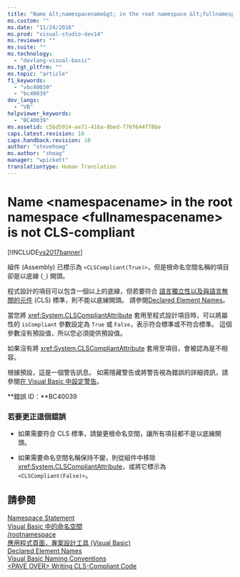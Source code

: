 ```yaml
---
title: "Name &lt;namespacename&gt; in the root namespace &lt;fullnamespacename&gt; is not CLS-compliant | Microsoft Docs"
ms.custom: ""
ms.date: "11/24/2016"
ms.prod: "visual-studio-dev14"
ms.reviewer: ""
ms.suite: ""
ms.technology: 
  - "devlang-visual-basic"
ms.tgt_pltfrm: ""
ms.topic: "article"
f1_keywords: 
  - "vbc40039"
  - "bc40039"
dev_langs: 
  - "VB"
helpviewer_keywords: 
  - "BC40039"
ms.assetid: c5bd5914-ae71-416a-8bed-f76f644f78be
caps.latest.revision: 10
caps.handback.revision: 10
author: "stevehoag"
ms.author: "shoag"
manager: "wpickett"
translationtype: Human Translation
---
```

# Name &lt;namespacename&gt; in the root namespace &lt;fullnamespacename&gt; is not CLS-compliant
[!INCLUDE[vs2017banner](../../../csharp/includes/vs2017banner.md)]

組件 \(Assembly\) 已標示為 `<CLSCompliant(True)>`，但是根命名空間名稱的項目卻是以底線 \(`_`\) 開頭。  
  
 程式設計的項目可以包含一個以上的底線，但若要符合 [語言獨立性以及與語言無關的元件](../Topic/Language%20Independence%20and%20Language-Independent%20Components.md) \(CLS\) 標準，則不能以底線開頭。  請參閱[Declared Element Names](../../../visual-basic/programming-guide/language-features/declared-elements/declared-element-names.md)。  
  
 當您將 <xref:System.CLSCompliantAttribute> 套用至程式設計項目時，可以將屬性的 `isCompliant` 參數設定為 `True` 或 `False`，表示符合標準或不符合標準。  這個參數沒有預設值，所以您必須提供預設值。  
  
 如果沒有將 <xref:System.CLSCompliantAttribute> 套用至項目，會被認為是不相容。  
  
 根據預設，這是一個警告訊息。  如需隱藏警告或將警告視為錯誤的詳細資訊，請參閱[在 Visual Basic 中設定警告](/visual-studio/ide/configuring-warnings-in-visual-basic)。  
  
 **錯誤 ID：**BC40039  
  
### 若要更正這個錯誤  
  
-   如果需要符合 CLS 標準，請變更根命名空間，讓所有項目都不是以底線開頭。  
  
-   如果需要命名空間名稱保持不變，則從組件中移除 <xref:System.CLSCompliantAttribute>，或將它標示為 `<CLSCompliant(False)>`。  
  
## 請參閱  
 [Namespace Statement](../../../visual-basic/language-reference/statements/namespace-statement.md)   
 [Visual Basic 中的命名空間](../../../visual-basic/programming-guide/program-structure/namespaces.md)   
 [\/rootnamespace](../../../visual-basic/reference/command-line-compiler/rootnamespace.md)   
 [應用程式頁面，專案設計工具 \(Visual Basic\)](/visual-studio/ide/reference/application-page-project-designer-visual-basic)   
 [Declared Element Names](../../../visual-basic/programming-guide/language-features/declared-elements/declared-element-names.md)   
 [Visual Basic Naming Conventions](../../../visual-basic/programming-guide/program-structure/naming-conventions.md)   
 [\<PAVE OVER\> Writing CLS\-Compliant Code](http://msdn.microsoft.com/zh-tw/4c705105-69a2-4e5e-b24e-0633bc32c7f3)